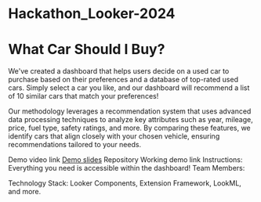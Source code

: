 # Hackathon_Looker-2024

# What Car Should I Buy?

We've created a dashboard that helps users decide on a used car to purchase based on their preferences and a database of top-rated used cars. Simply select a car you like, and our dashboard will recommend a list of 10 similar cars that match your preferences!

Our methodology leverages a recommendation system that uses advanced data processing techniques to analyze key attributes such as year, mileage, price, fuel type, safety ratings, and more. By comparing these features, we identify cars that align closely with your chosen vehicle, ensuring recommendations tailored to your needs.

Demo video link
[Demo slides](https://docs.google.com/presentation/d/1kqTS9dd71t5_Bg9dTsPL6iH31KUBq7UE/edit?rtpof=true)
Repository
Working demo link
Instructions: Everything you need is accessible within the dashboard!
Team Members: 

Technology Stack: Looker Components, Extension Framework, LookML, and more.
